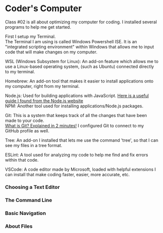 <h1>Coder's Computer</h1>
  
  Class #02 is all about optimizing my computer for coding. I installed several programs to help me get started. 
  
  First I setup my Terminal. <br>
  The Terminal I am using is called Windows Powershell ISE. 
  It is an "integrated scripting environment" within Windows that allows me to input code that will make changes on my computer.  
      
  WSL (Windows Subsystem for Linux): An add-on feature which allows me to use a Linux-based operating system, (such as Ubuntu) connected directly to my terminal. 
      
  Homebrew: An add-on tool that makes it easier to install applications onto my computer, right from my terminal. 
  
  Node.js: Used for building applications with JavaScript. [Here is a useful guide I found from the Node.js website](https://nodejs.dev/learn)<br> 
  NPM: Another tool used for installing applications/Node.js packages. 
    
  Git: This is a system that keeps track of all the changes that have been made to your code.<br> 
    [What is Git? Explained in 2 minutes!](https://www.youtube.com/watch?v=2ReR1YJrNOM)
  I configured Git to connect to my GitHub profile as well. 
  
  Tree: An add-on I installed that lets me use the command 'tree', so that I can see my files in a tree format. 
  
  ESLint: A tool used for analyzing my code to help me find and fix errors within that code. 
  
  VSCode: A code editor made by Microsoft, loaded with helpful extensions I can install that make coding faster, easier, more accurate, etc. 
  
<h3>Choosing a Text Editor
  
<h3>The Command Line
  
<h3>Basic Navigation
  
<h3>About Files  
